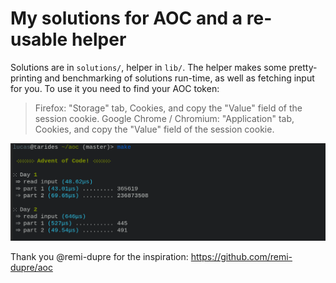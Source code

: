 # My solutions for AOC and a re-usable helper

Solutions are in `solutions/`, helper in `lib/`. The helper makes some 
pretty-printing and benchmarking of solutions run-time, as well as 
fetching input for you. To use it you need to find your AOC token:

> Firefox: "Storage" tab, Cookies, and copy the "Value" field of the session cookie.
> Google Chrome / Chromium: "Application" tab, Cookies, and copy the "Value" field of the session cookie.

![screenshot](.screenshot.png)

Thank you @remi-dupre for the inspiration: https://github.com/remi-dupre/aoc
